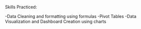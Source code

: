 Skills Practiced:

-Data Cleaning and formatting using formulas
-Pivot Tables
-Data Visualization and Dashboard Creation using charts
